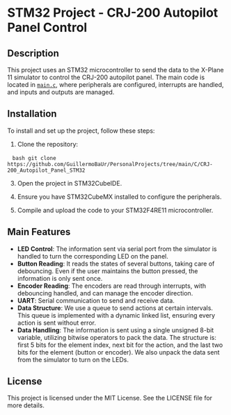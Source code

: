 # STM32 Project - CRJ-200 Autopilot Panel Control

## Description

This project uses an STM32 microcontroller to send the data to the X-Plane 11 simulator to control the CRJ-200 autopilot panel. The main code is located in [`main.c`](https://github.com/GuillermoBaUr/PersonalProjects/blob/main/C/CRJ-200_Autopilot_Panel_STM32/Core/Src/main.c), where peripherals are configured, interrupts are handled, and inputs and outputs are managed.


## Installation

To install and set up the project, follow these steps:

1. Clone the repository:
   
   ```
   bash git clone https://github.com/GuillermoBaUr/PersonalProjects/tree/main/C/CRJ-200_Autopilot_Panel_STM32
   ```
   
3. Open the project in STM32CubeIDE.

4. Ensure you have STM32CubeMX installed to configure the peripherals.

5. Compile and upload the code to your STM32F4RE11 microcontroller.

## Main Features

- **LED Control**: The information sent via serial port from the simulator is handled to turn the corresponding LED on the panel.
- **Button Reading**: It reads the states of several buttons, taking care of debouncing. Even if the user maintains the button pressed, the information is only sent once.
- **Encoder Reading**: The encoders are read through interrupts, with debouncing handled, and can manage the encoder direction.
- **UART**: Serial communication to send and receive data.
- **Data Structure**: We use a queue to send actions at certain intervals. This queue is implemented with a dynamic linked list, ensuring every action is sent without error.
- **Data Handling**: The information is sent using a single unsigned 8-bit variable, utilizing bitwise operators to pack the data. The structure is: first 5 bits for the element index, next bit for the action, and the last two bits for the element (button or encoder). We also unpack the data sent from the simulator to turn on the LEDs.


## License
This project is licensed under the MIT License. See the LICENSE file for more details.
